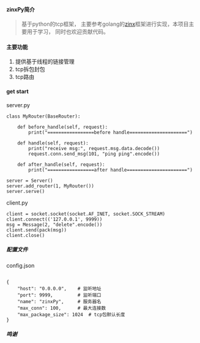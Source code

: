 #### zinxPy简介

> 基于python的tcp框架， 主要参考golang的[zinx](https://github.com/aceld/zinx)框架进行实现，本项目主要用于学习， 同时也欢迎贡献代码。

#### 主要功能

1. 提供基于线程的链接管理
2. tcp拆包封包
3. tcp路由

#### get start

server.py
```
class MyRouter(BaseRouter):

    def before_handle(self, request):
        print("=================before handle=====================")

    def handle(self, request):
        print("receive msg:", request.msg.data.decode())
        request.conn.send_msg(101, "ping ping".encode())

    def after_handle(self, request):
        print("=================after handle======================")

server = Server()
server.add_router(1, MyRouter())
server.serve()
```

client.py
```
client = socket.socket(socket.AF_INET, socket.SOCK_STREAM)
client.connect(('127.0.0.1', 9999))
msg = Message(2, "delete".encode())
client.send(pack(msg))
client.close()
```

##### 配置文件

config.json
```

{
    "host": "0.0.0.0",    # 监听地址
    "port": 9999,         # 监听端口
    "name": "zinxPy",     # 服务器名
    "max_conn": 100,      # 最大连接数  
    "max_package_size": 1024  # tcp包默认长度
}
```

##### 鸣谢

